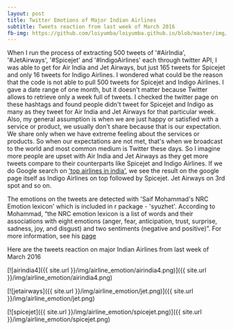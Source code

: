 ```yaml
---
layout: post
title: Twitter Emotions of Major Indian Airlines
subtitle: Tweets reaction from last week of March 2016
fb-img: https://github.com/loiyumba/loiyumba.github.io/blob/master/img/airline_emotion/airindia.png
---
```


When I run the process of extracting 500 tweets of '#AirIndia', '#JetAirways', '#Spicejet' and '#IndigoAirlines' each through twitter API, I was able to get for Air India and Jet Airways, but just 165 tweets for Spicejet and only 16 tweets for Indigo Airlines. I wondered what could be the reason that the code is not able to pull 500 tweets for Spicejet and Indigo Airlines. I gave a date range of one month, but it doesn't matter because Twitter allows to retrieve only a week full of tweets. I checked the twitter page on these hashtags and found people didn't tweet for Spicejet and Indigo as many as they tweet for Air India and Jet Airways for that particular week. Also, my general assumption is when we are just happy or satisfied with a service or product, we usually don't share because that is our expectation. We share only when we have extreme feeling about the services or products. So when our expectations are not met, that's when we broadcast to the world and most common medium is Twitter these days. So I imagine more people are upset with Air India and Jet Airways as they get more tweets compare to their counterparts like Spicejet and Indigo Airlines. If we do Google search on ['top airlines in india'](https://www.google.com.sg/search?q=top+airlines+in+india&oq=top+airlin&aqs=chrome.0.69i59j69i57j69i60.2687j0j7&sourceid=chrome&ie=UTF-8), we see the result on the google page itself as Indigo Airlines on top followed by Spicejet. Jet Airways on 3rd spot and so on.

The emotions on the tweets are detected with 'Saif Mohammad's NRC Emotion lexicon' which is included in r package - 'syuzhet'. According to Mohammad, “the NRC emotion lexicon is a list of words and their associations with eight emotions (anger, fear, anticipation, trust, surprise, sadness, joy, and disgust) and two sentiments (negative and positive)”. For more information, see his [page](http://saifmohammad.com/WebPages/NRC-Emotion-Lexicon.htm)

Here are the tweets reaction on major Indian Airlines from last week of March 2016

[![airindia4]({{ site.url }}/img/airline_emotion/airindia4.png)]({{ site.url }}/img/airline_emotion/airindia4.png)

[![jetairways]({{ site.url }}/img/airline_emotion/jet.png)]({{ site.url }}/img/airline_emotion/jet.png)

[![spicejet]({{ site.url }}/img/airline_emotion/spicejet.png)]({{ site.url }}/img/airline_emotion/spicejet.png)
